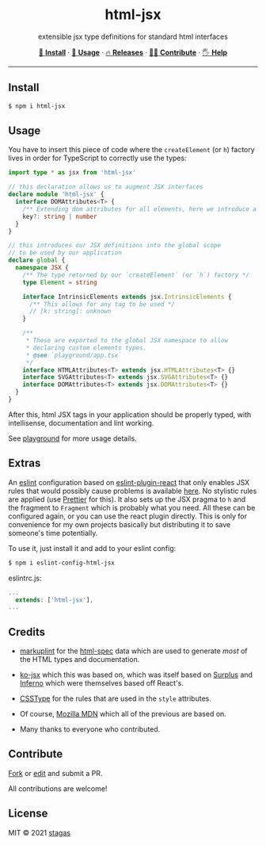 <h1 align="center">html-jsx</h1>

<p align="center">
extensible jsx type definitions for standard html interfaces
</p>

<p align="center">
   <a href="#install">        🔧 <strong>Install</strong></a>
 · <a href="#usage">        🧩 <strong>Usage</strong></a>
 · <a href="https://github.com/stagas/html-jsx/releases"> 🔥 <strong>Releases</strong></a>
 · <a href="#contribute">     💪🏼 <strong>Contribute</strong></a>
 · <a href="https://github.com/stagas/html-jsx/issues">   🖐️ <strong>Help</strong></a>
</p>

---

## Install

```sh
$ npm i html-jsx
```

## Usage

You have to insert this piece of code where the `createElement` (or `h`)
factory lives in order for TypeScript to correctly use the types:

```ts
import type * as jsx from 'html-jsx'

// this declaration allows us to augment JSX interfaces
declare module 'html-jsx' {
  interface DOMAttributes<T> {
    /** Extending dom attributes for all elements, here we introduce a `key` attribute */
    key?: string | number
  }
}

// this introduces our JSX definitions into the global scope
// to be used by our application
declare global {
  namespace JSX {
    /** The type returned by our `createElement` (or `h`) factory */
    type Element = string

    interface IntrinsicElements extends jsx.IntrinsicElements {
      /** This allows for any tag to be used */
      // [k: string]: unknown
    }

    /**
     * These are exported to the global JSX namespace to allow
     * declaring custom elements types.
     * @see `playground/app.tsx`
     */
    interface HTMLAttributes<T> extends jsx.HTMLAttributes<T> {}
    interface SVGAttributes<T> extends jsx.SVGAttributes<T> {}
    interface DOMAttributes<T> extends jsx.DOMAttributes<T> {}
  }
}
```

After this, html JSX tags in your application should be properly typed, with intellisense, documentation and lint working.

See [playground](playground/) for more usage details.

## Extras

An [eslint](https://github.com/eslint/eslint) configuration based on [eslint-plugin-react](https://github.com/yannickcr/eslint-plugin-react)
that only enables JSX rules that would possibly cause problems is available [here](https://github.com/stagas/eslint-config-html-jsx). No stylistic rules are applied (use [Prettier](https://github.com/prettier/prettier) for this). It also sets up the JSX pragma to `h` and the fragment to `Fragment` which is probably what you need. All these can be configured again, or you can use the react plugin directly. This is only for convenience for my own projects basically but distributing it to save someone's time potentially.

To use it, just install it and add to your eslint config:

```sh
$ npm i eslint-config-html-jsx
```

eslintrc.js:

```js
...
  extends: ['html-jsx'],
...
```

## Credits

- [markuplint](https://github.com/markuplint/markuplint/) for the [html-spec](https://github.com/markuplint/markuplint/tree/main/packages/%40markuplint/html-spec) data which are used to generate _most_ of the HTML types and documentation.

- [ko-jsx](https://github.com/ryansolid/ko-jsx/blob/master/src/jsx.d.ts) which this was based on, which was
  itself based on [Surplus](https://github.com/adamhaile/surplus/blob/master/index.d.ts) and [Inferno](https://github.com/infernojs/inferno/blob/master/packages/inferno/src/core/types.ts) which were themselves based off React's.

- [CSSType](https://github.com/frenic/csstype/) for the rules that are used in the `style` attributes.

- Of course, [Mozilla MDN](https://developer.mozilla.org/en-US/docs/Web) which all of the previous are based on.

- Many thanks to everyone who contributed.

## Contribute

[Fork](https://github.com/stagas/html-jsx/fork) or
[edit](https://github.dev/stagas/html-jsx) and submit a PR.

All contributions are welcome!

## License

MIT &copy; 2021
[stagas](https://github.com/stagas)
